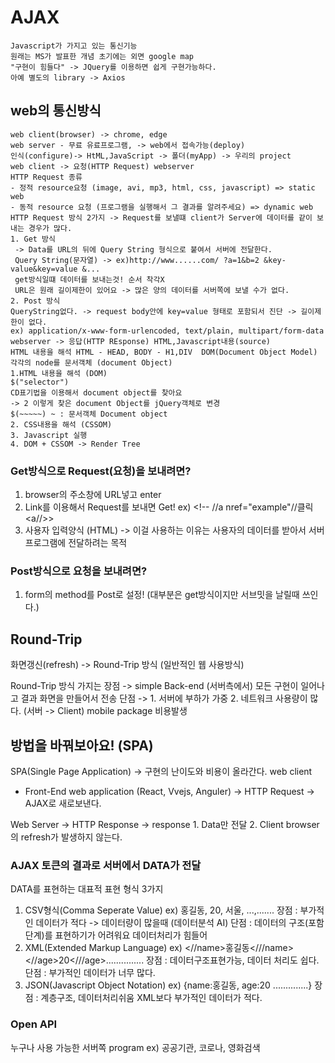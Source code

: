 # AJAX
```
Javascript가 가지고 있는 통신기능
원래는 MS가 발표한 개념 초기에는 외면 google map
"구현이 힘들다" -> JQuery를 이용하면 쉽게 구현가능하다.
아예 별도의 library -> Axios
```
## web의 통신방식
```
web client(browser) -> chrome, edge
web server - 무료 유료프로그램, -> web에서 접속가능(deploy)
인식(configure)-> HtML,JavaScript -> 폴더(myApp) -> 우리의 project
web client -> 요청(HTTP Request) webserver
HTTP Request 종류
- 정적 resource요청 (image, avi, mp3, html, css, javascript) => static web
- 동적 resource 요청 (프로그램을 실행해서 그 결과를 알려주세요) => dynamic web
HTTP Request 방식 2가지 -> Request를 보낼떄 client가 Server에 데이터를 같이 보내는 경우가 많다. 
1. Get 방식
 -> Data를 URL의 뒤에 Query String 형식으로 붙여서 서버에 전달한다.
 Query String(문자열) -> ex)http://www......com/ ?a=1&b=2 &key-value&key=value &...
 get방식일떄 데이터를 보내는것! 순서 착각X
 URL은 원래 길이제한이 있어요 -> 많은 양의 데이터를 서버쪽에 보낼 수가 없다.
2. Post 방식
QueryString없다. -> request body안에 key=value 형태로 포함되서 진단 -> 길이제한이 없다. 
ex) application/x-www-form-urlencoded, text/plain, multipart/form-data
webserver -> 응답(HTTP REsponse) HTML,Javascript내용(source)
HTML 내용을 해석 HTML - HEAD, BODY - H1,DIV  DOM(Document Object Model)
각각의 node를 문서객체 (document Object)
1.HTML 내용을 해석 (DOM)
$("selector")
CD표기법을 이용해서 document object를 찾아요
-> 2 이렇게 찾은 document Object를 jQuery객체로 변경
$(~~~~~) ~ : 문서객체 Document object
2. CSS내용을 해석 (CSSOM)
3. Javascript 실행
4. DOM + CSSOM -> Render Tree 
```
### Get방식으로 Request(요청)을 보내려면?
1. browser의 주소창에 URL넣고 enter
2. Link를 이용해서 Request를 보내면 Get! ex) <!-- //a nref="example"//클릭<a//>>
3. 사용자 입력양식 (HTML) -> 이걸 사용하는 이유는 사용자의 데이터를 받아서 서버 프로그램에 전달하려는 목적

### Post방식으로 요청을 보내려면?
1. form의 method를 Post로 설정! (대부분은 get방식이지만 서브밋을 날릴때 쓰인다.)

## Round-Trip
화면갱신(refresh) -> Round-Trip 방식 (일반적인 웹 사용방식)

Round-Trip 방식 가지는 장점 -> simple 
Back-end (서버측에서) 모든 구현이 일어나고 결과 화면을 만들어서 전송
단점 -> 1. 서버에 부하가 가중
        2. 네트워크 사용량이 많다. (서버 -> Client)
        mobile package 비용발생

## 방법을 바꿔보아요! (SPA)
SPA(Single Page Application) -> 구현의 난이도와 비용이 올라간다.
web client
- Front-End web application (React, Vvejs, Anguler) -> HTTP Request -> AJAX로 새로보낸다.

Web Server 
-> HTTP Response -> response 1. Data만 전달 2. Client browser의 refresh가 발생하지 않는다.

###  AJAX 토큰의 결과로 서버에서 DATA가 전달
DATA를 표현하는 대표적 표현 형식 3가지
1. CSV형식(Comma Seperate Value)
ex) 홍길동, 20, 서울, ...,.......
장점 : 부가적인 데이터가 적다 -> 데이터량이 많을때 (데이터분석 AI)
단점 : 데이터의 구조(포함단계)를 표현하기가 어려워요 데이터처리가 힘들어
2. XML(Extended Markup Language)
ex) <//name>홍길동<///name><//age>20<///age>...............
장점 : 데이터구조표현가능, 데이터 처리도 쉽다.
단점 : 부가적인 데이터가 너무 많다.
3. JSON(Javascript Object Notation)
ex) {name:홍길동, age:20 ..............}
장점 : 계층구조, 데이터처리쉬움
XML보다 부가적인 데이터가 적다.

### Open API
누구나 사용 가능한 서버쪽 program
ex) 공공기관, 코로나, 영화검색

